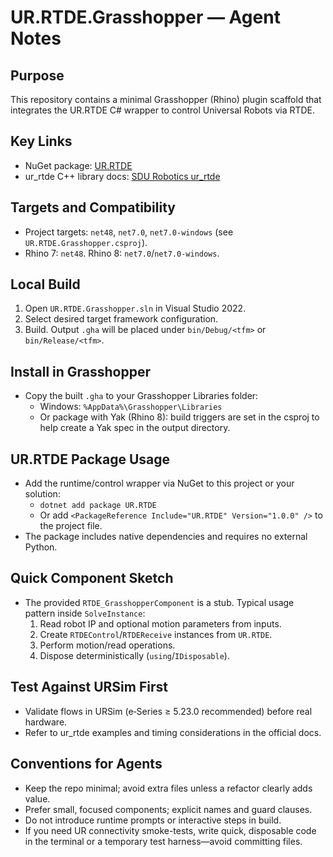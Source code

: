 UR.RTDE.Grasshopper — Agent Notes
=================================

Purpose
-------
This repository contains a minimal Grasshopper (Rhino) plugin scaffold that integrates the UR.RTDE C# wrapper to control Universal Robots via RTDE.

Key Links
---------
- NuGet package: [UR.RTDE](https://www.nuget.org/packages/UR.RTDE/)
- ur_rtde C++ library docs: [SDU Robotics ur_rtde](https://sdurobotics.gitlab.io/ur_rtde/)

Targets and Compatibility
-------------------------
- Project targets: `net48`, `net7.0`, `net7.0-windows` (see `UR.RTDE.Grasshopper.csproj`).
- Rhino 7: `net48`. Rhino 8: `net7.0`/`net7.0-windows`.

Local Build
-----------
1. Open `UR.RTDE.Grasshopper.sln` in Visual Studio 2022.
2. Select desired target framework configuration.
3. Build. Output `.gha` will be placed under `bin/Debug/<tfm>` or `bin/Release/<tfm>`.

Install in Grasshopper
----------------------
- Copy the built `.gha` to your Grasshopper Libraries folder:
  - Windows: `%AppData%\Grasshopper\Libraries`
  - Or package with Yak (Rhino 8): build triggers are set in the csproj to help create a Yak spec in the output directory.

UR.RTDE Package Usage
---------------------
- Add the runtime/control wrapper via NuGet to this project or your solution:
  - `dotnet add package UR.RTDE`
  - Or add `<PackageReference Include="UR.RTDE" Version="1.0.0" />` to the project file.
- The package includes native dependencies and requires no external Python.

Quick Component Sketch
----------------------
- The provided `RTDE_GrasshopperComponent` is a stub. Typical usage pattern inside `SolveInstance`:
  1. Read robot IP and optional motion parameters from inputs.
  2. Create `RTDEControl`/`RTDEReceive` instances from `UR.RTDE`.
  3. Perform motion/read operations.
  4. Dispose deterministically (`using`/`IDisposable`).

Test Against URSim First
------------------------
- Validate flows in URSim (e‑Series ≥ 5.23.0 recommended) before real hardware.
- Refer to ur_rtde examples and timing considerations in the official docs.

Conventions for Agents
----------------------
- Keep the repo minimal; avoid extra files unless a refactor clearly adds value.
- Prefer small, focused components; explicit names and guard clauses.
- Do not introduce runtime prompts or interactive steps in build.
- If you need UR connectivity smoke-tests, write quick, disposable code in the terminal or a temporary test harness—avoid committing files.

